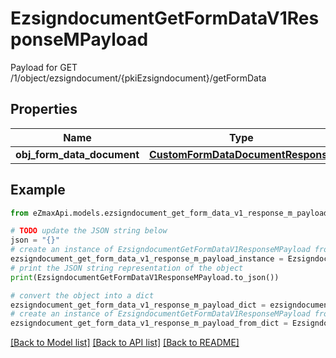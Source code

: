 # EzsigndocumentGetFormDataV1ResponseMPayload

Payload for GET /1/object/ezsigndocument/{pkiEzsigndocument}/getFormData

## Properties

Name | Type | Description | Notes
------------ | ------------- | ------------- | -------------
**obj_form_data_document** | [**CustomFormDataDocumentResponse**](CustomFormDataDocumentResponse.md) |  | 

## Example

```python
from eZmaxApi.models.ezsigndocument_get_form_data_v1_response_m_payload import EzsigndocumentGetFormDataV1ResponseMPayload

# TODO update the JSON string below
json = "{}"
# create an instance of EzsigndocumentGetFormDataV1ResponseMPayload from a JSON string
ezsigndocument_get_form_data_v1_response_m_payload_instance = EzsigndocumentGetFormDataV1ResponseMPayload.from_json(json)
# print the JSON string representation of the object
print(EzsigndocumentGetFormDataV1ResponseMPayload.to_json())

# convert the object into a dict
ezsigndocument_get_form_data_v1_response_m_payload_dict = ezsigndocument_get_form_data_v1_response_m_payload_instance.to_dict()
# create an instance of EzsigndocumentGetFormDataV1ResponseMPayload from a dict
ezsigndocument_get_form_data_v1_response_m_payload_from_dict = EzsigndocumentGetFormDataV1ResponseMPayload.from_dict(ezsigndocument_get_form_data_v1_response_m_payload_dict)
```
[[Back to Model list]](../README.md#documentation-for-models) [[Back to API list]](../README.md#documentation-for-api-endpoints) [[Back to README]](../README.md)


